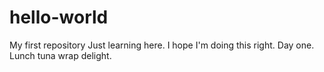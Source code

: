 # hello-world
My first repository
Just learning here. I hope I'm doing this right. 
Day one. Lunch tuna wrap delight.
